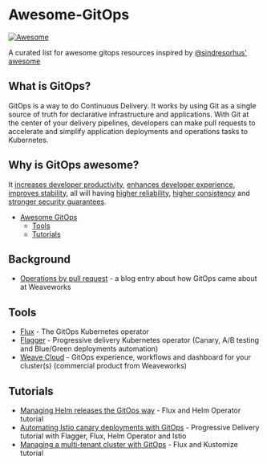 # Awesome-GitOps

[![Awesome](https://awesome.re/badge.svg)](https://awesome.re)

A curated list for awesome gitops resources inspired by [@sindresorhus' awesome](https://github.com/sindresorhus/awesome)

## What is GitOps?

GitOps is a way to do Continuous Delivery. It works by using Git as a single source of truth for declarative infrastructure and applications. With Git at the center of your delivery pipelines, developers can make pull requests to accelerate and simplify application deployments and operations tasks to Kubernetes.

## Why is GitOps awesome?

It [increases developer productivity](https://www.weave.works/technologies/gitops/#key-benefits), [enhances developer experience](https://www.weave.works/technologies/gitops/#key-benefits), [improves stability](https://www.weave.works/technologies/gitops/#key-benefits), all will having [higher reliability](https://www.weave.works/technologies/gitops/#key-benefits), [higher consistency](https://www.weave.works/technologies/gitops/#key-benefits) and [stronger security guarantees](https://www.weave.works/technologies/gitops/#key-benefits).

- [Awesome GitOps](#awesome-gitops)
	- [Tools](#tools)
	- [Tutorials](#tutorials)

## Background
* [Operations by pull request](https://www.weave.works/blog/gitops-operations-by-pull-request) - a blog entry about how GitOps came about at Weaveworks

## Tools

* [Flux](https://github.com/weaveworks/flux) - The GitOps Kubernetes operator
* [Flagger](https://github.com/weaveworks/flagger) - Progressive delivery Kubernetes operator (Canary, A/B testing and Blue/Green deployments automation)
* [Weave Cloud](https://www.weave.works/product/cloud/) - GitOps experience, workflows and dashboard for your cluster(s) (commercial product from Weaveworks)

## Tutorials

* [Managing Helm releases the GitOps way](https://github.com/fluxcd/helm-operator-get-started) - Flux and Helm Operator tutorial
* [Automating Istio canary deployments with GitOps](https://github.com/stefanprodan/gitops-istio) - Progressive Delivery tutorial with Flagger, Flux, Helm Operator and Istio
* [Managing a multi-tenant cluster with GitOps](https://github.com/stefanprodan/fluxcd-multi-tenancy) - Flux and Kustomize tutorial
